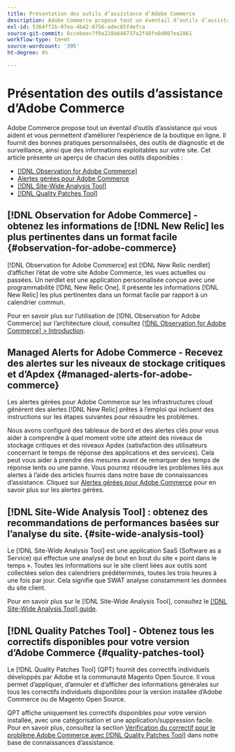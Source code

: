```yaml
---
title: Présentation des outils d’assistance d’Adobe Commerce
description: Adobe Commerce propose tout un éventail d’outils d’assistance qui vous aident et vous permettent d’améliorer l’expérience de la boutique en ligne.
exl-id: 5364ff2b-07ea-4b42-8756-adec85f4efca
source-git-commit: 6ccebaec7f0a228b646737a2f48fe6d087ea2861
workflow-type: tm+mt
source-wordcount: '395'
ht-degree: 0%

---
```


# Présentation des outils d’assistance d’Adobe Commerce

Adobe Commerce propose tout un éventail d’outils d’assistance qui vous aident et vous permettent d’améliorer l’expérience de la boutique en ligne.
Il fournit des bonnes pratiques personnalisées, des outils de diagnostic et de surveillance, ainsi que des informations exploitables sur votre site.
Cet article présente un aperçu de chacun des outils disponibles :

* [[!DNL Observation for Adobe Commerce]](#observation-for-adobe-commerce)
* [Alertes gérées pour Adobe Commerce](#managed-alerts-for-adobe-commerce)
* [[!DNL Site-Wide Analysis Tool]](#site-wide-analysis-tool)
* [[!DNL Quality Patches Tool]](#quality-patches-tool)

## [!DNL Observation for Adobe Commerce] - obtenez les informations de [!DNL New Relic] les plus pertinentes dans un format facile {#observation-for-adobe-commerce}

[!DNL Observation for Adobe Commerce] est [!DNL New Relic nerdlet] d’afficher l’état de votre site Adobe Commerce, les vues actuelles ou passées. Un nerdlet est une application personnalisée conçue avec une programmabilité [!DNL New Relic One]. Il présente les informations [!DNL New Relic] les plus pertinentes dans un format facile par rapport à un calendrier commun.

Pour en savoir plus sur l’utilisation de [!DNL Observation for Adobe Commerce] sur l’architecture cloud, consultez [[!DNL Observation for Adobe Commerce] > Introduction](https://experienceleague.adobe.com/docs/commerce-operations/tools/observation-for-adobe-commerce/intro.html).

## Managed Alerts for Adobe Commerce - Recevez des alertes sur les niveaux de stockage critiques et d’Apdex  {#managed-alerts-for-adobe-commerce}

Les alertes gérées pour Adobe Commerce sur les infrastructures cloud génèrent des alertes [!DNL New Relic] prêtes à l’emploi qui incluent des instructions sur les étapes suivantes pour résoudre les problèmes.

Nous avons configuré des tableaux de bord et des alertes clés pour vous aider à comprendre à quel moment votre site atteint des niveaux de stockage critiques et des niveaux Apdex (satisfaction des utilisateurs concernant le temps de réponse des applications et des services). Cela peut vous aider à prendre des mesures avant de remarquer des temps de réponse lents ou une panne. Vous pourrez résoudre les problèmes liés aux alertes à l’aide des articles fournis dans notre base de connaissances d’assistance. Cliquez sur [Alertes gérées pour Adobe Commerce](https://experienceleague.adobe.com/en/docs/commerce-operations/tools/managed-alerts-for-adobe-commerce/managed-alerts-for-magento-commerce) pour en savoir plus sur les alertes gérées.


## [!DNL Site-Wide Analysis Tool] : obtenez des recommandations de performances basées sur l’analyse du site. {#site-wide-analysis-tool}

Le [!DNL Site-Wide Analysis Tool] est une application SaaS (Software as a Service) qui effectue une analyse de bout en bout du site « point dans le temps ». Toutes les informations sur le site client liées aux outils sont collectées selon des calendriers prédéterminés, toutes les trois heures à une fois par jour. Cela signifie que SWAT analyse constamment les données du site client.

Pour en savoir plus sur le [!DNL Site-Wide Analysis Tool], consultez le [[!DNL Site-Wide Analysis Tool] guide](https://experienceleague.adobe.com/docs/commerce-operations/tools/site-wide-analysis-tool/intro.html).

## [!DNL Quality Patches Tool] - Obtenez tous les correctifs disponibles pour votre version d’Adobe Commerce {#quality-patches-tool}

Le [!DNL Quality Patches Tool] (QPT) fournit des correctifs individuels développés par Adobe et la communauté Magento Open Source. Il vous permet d’appliquer, d’annuler et d’afficher des informations générales sur tous les correctifs individuels disponibles pour la version installée d’Adobe Commerce ou de Magento Open Source.

QPT affiche uniquement les correctifs disponibles pour votre version installée, avec une catégorisation et une application/suppression facile. Pour en savoir plus, consultez la section [Vérification du correctif pour le problème Adobe Commerce avec [!DNL Quality Patches Tool]](/help/support-tools/patches-available-in-qpt-tool/check-patch-for-magento-issue-with-magento-quality-patches.md) dans notre base de connaissances d’assistance.
